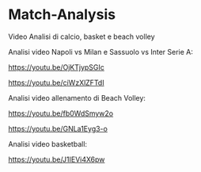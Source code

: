 # Match-Analysis
Video Analisi di calcio, basket e beach volley
 
Analisi video Napoli vs Milan e Sassuolo vs Inter Serie A:

https://youtu.be/OjKTjypSGIc

https://youtu.be/ciWzXlZFTdI

Analisi video allenamento di Beach Volley:

https://youtu.be/fb0WdSmyw2o

https://youtu.be/GNLa1Eyg3-o

Analisi video basketball:

https://youtu.be/J1IEVi4X6pw


